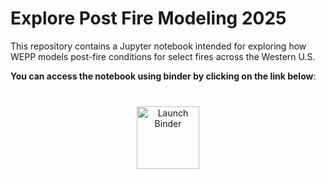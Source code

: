 # Explore Post Fire Modeling 2025
This repository contains a Jupyter notebook intended for exploring how WEPP models post-fire conditions for select fires across the Western U.S.

__You can access the notebook using binder by clicking on the link below__:

<div style="margin: 40px 0; text-align: center;">
  <a href="https://mybinder.org/v2/gh/BlueForestConservation/WEPP_Explore_2025.git/v0.3.0?urlpath=%2Fdoc%2Ftree%2Fexplore.ipynb" target="_blank">
    <img src="https://mybinder.org/badge_logo.svg" alt="Launch Binder" style="height:100px;">
  </a>
</div>

